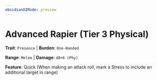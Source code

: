```yaml
---
obsidianUIMode: preview
---
```

# Advanced Rapier (Tier 3 Physical)

**Trait**: `Presence` | **Burden**: `One-Handed`

**Range**: `Melee` | **Damage**: `d8+6 (Phy)`

**Feature**: Quick (When making an attack roll, mark a Stress to include an additional target in range)
